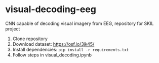 # visual-decoding-eeg
CNN capable of decoding visual imagery from EEG, repository for SKIL project

1. Clone repository
2. Download dataset: https://osf.io/3jk45/
3. Install dependencies: `pip install -r requirements.txt`
4. Follow steps in visual_decoding.ipynb
